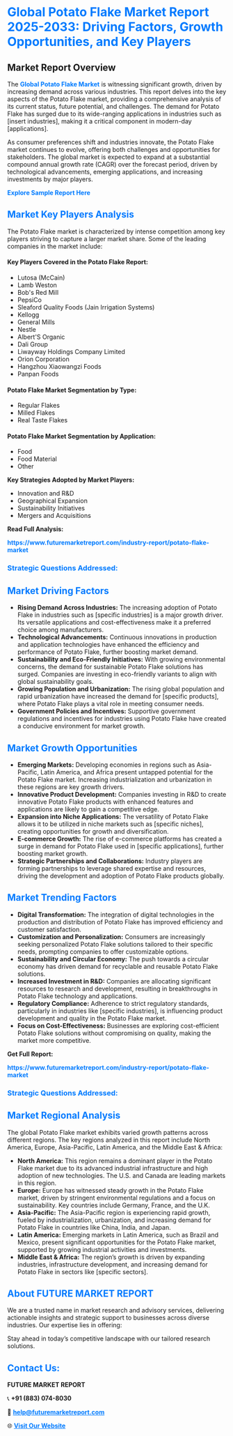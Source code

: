<h1 style="color: #007BFF;">Global Potato Flake Market Report 2025-2033: Driving Factors, Growth Opportunities, and Key Players</h1>

<section id="overview">
<h2>Market Report Overview</h2>
<p>The <a href="https://www.futuremarketreport.com/industry-report/potato-flake-market" style="color: #007BFF; text-decoration: none;"><strong>Global Potato Flake Market</strong></a> is witnessing significant growth, driven by increasing demand across various industries. This report delves into the key aspects of the Potato Flake market, providing a comprehensive analysis of its current status, future potential, and challenges. The demand for Potato Flake has surged due to its wide-ranging applications in industries such as [insert industries], making it a critical component in modern-day [applications].</p>
<p>As consumer preferences shift and industries innovate, the Potato Flake market continues to evolve, offering both challenges and opportunities for stakeholders. The global market is expected to expand at a substantial compound annual growth rate (CAGR) over the forecast period, driven by technological advancements, emerging applications, and increasing investments by major players.</p>
</section>

<section id="overview">
<p><a href="https://www.futuremarketreport.com/request-sample/reportId=52125" style="color: #007BFF; text-decoration: none;"><strong>Explore Sample Report Here</strong></a></p>
</section>

<section id="key-players">
<h2 style="color: #007BFF;">Market Key Players Analysis</h2>
<p>The Potato Flake market is characterized by intense competition among key players striving to capture a larger market share. Some of the leading companies in the market include:</p>
<h4>Key Players Covered in the Potato Flake Report:</h4>
<ul><li>Lutosa (McCain)</li><li>Lamb Weston</li><li>Bob&#039;s Red Mill</li><li>PepsiCo</li><li>Sleaford Quality Foods (Jain Irrigation Systems)</li><li>Kellogg</li><li>General Mills</li><li>Nestle</li><li>Albert&#039;S Organic</li><li>Dali Group</li><li>Liwayway Holdings Company Limited</li><li>Orion Corporation</li><li>Hangzhou Xiaowangzi Foods</li><li>Panpan Foods</li></ul>
<h4>Potato Flake Market Segmentation by Type:</h4>
<ul><li>Regular Flakes</li><li>Milled Flakes</li><li>Real Taste Flakes</li></ul>

<h4>Potato Flake Market Segmentation by Application:</h4>
<ul><li>Food</li><li>Food Material</li><li>Other</li></ul>
<p><strong>Key Strategies Adopted by Market Players:</strong></p>
<ul>
<li>Innovation and R&D</li>
<li>Geographical Expansion</li>
<li>Sustainability Initiatives</li>
<li>Mergers and Acquisitions</li>
</ul>
</section>

<section>
<p><strong>Read Full Analysis: </strong></p><a href="https://www.futuremarketreport.com/industry-report/potato-flake-market" style="color: #007BFF; text-decoration: none;"><strong>https://www.futuremarketreport.com/industry-report/potato-flake-market</strong></a>
<h3 style="color: #007BFF;">Strategic Questions Addressed:</h3>
</section>

<section id="driving-factors">
<h2 style="color: #007BFF;">Market Driving Factors</h2>
<ul>
<li><strong>Rising Demand Across Industries:</strong> The increasing adoption of Potato Flake in industries such as [specific industries] is a major growth driver. Its versatile applications and cost-effectiveness make it a preferred choice among manufacturers.</li>
<li><strong>Technological Advancements:</strong> Continuous innovations in production and application technologies have enhanced the efficiency and performance of Potato Flake, further boosting market demand.</li>
<li><strong>Sustainability and Eco-Friendly Initiatives:</strong> With growing environmental concerns, the demand for sustainable Potato Flake solutions has surged. Companies are investing in eco-friendly variants to align with global sustainability goals.</li>
<li><strong>Growing Population and Urbanization:</strong> The rising global population and rapid urbanization have increased the demand for [specific products], where Potato Flake plays a vital role in meeting consumer needs.</li>
<li><strong>Government Policies and Incentives:</strong> Supportive government regulations and incentives for industries using Potato Flake have created a conducive environment for market growth.</li>
</ul>
</section>

<section id="growth-opportunities">
<h2 style="color: #007BFF;">Market Growth Opportunities</h2>
<ul>
<li><strong>Emerging Markets:</strong> Developing economies in regions such as Asia-Pacific, Latin America, and Africa present untapped potential for the Potato Flake market. Increasing industrialization and urbanization in these regions are key growth drivers.</li>
<li><strong>Innovative Product Development:</strong> Companies investing in R&D to create innovative Potato Flake products with enhanced features and applications are likely to gain a competitive edge.</li>
<li><strong>Expansion into Niche Applications:</strong> The versatility of Potato Flake allows it to be utilized in niche markets such as [specific niches], creating opportunities for growth and diversification.</li>
<li><strong>E-commerce Growth:</strong> The rise of e-commerce platforms has created a surge in demand for Potato Flake used in [specific applications], further boosting market growth.</li>
<li><strong>Strategic Partnerships and Collaborations:</strong> Industry players are forming partnerships to leverage shared expertise and resources, driving the development and adoption of Potato Flake products globally.</li>
</ul>
</section>

<section id="trending-factors">
<h2 style="color: #007BFF;">Market Trending Factors</h2>
<ul>
<li><strong>Digital Transformation:</strong> The integration of digital technologies in the production and distribution of Potato Flake has improved efficiency and customer satisfaction.</li>
<li><strong>Customization and Personalization:</strong> Consumers are increasingly seeking personalized Potato Flake solutions tailored to their specific needs, prompting companies to offer customizable options.</li>
<li><strong>Sustainability and Circular Economy:</strong> The push towards a circular economy has driven demand for recyclable and reusable Potato Flake solutions.</li>
<li><strong>Increased Investment in R&D:</strong> Companies are allocating significant resources to research and development, resulting in breakthroughs in Potato Flake technology and applications.</li>
<li><strong>Regulatory Compliance:</strong> Adherence to strict regulatory standards, particularly in industries like [specific industries], is influencing product development and quality in the Potato Flake market.</li>
<li><strong>Focus on Cost-Effectiveness:</strong> Businesses are exploring cost-efficient Potato Flake solutions without compromising on quality, making the market more competitive.</li>
</ul>
</section>

<section>
<p><strong>Get Full Report: </strong></p><a href="https://www.futuremarketreport.com/industry-report/potato-flake-market" style="color: #007BFF; text-decoration: none;"><strong>https://www.futuremarketreport.com/industry-report/potato-flake-market</strong></a>
<h3 style="color: #007BFF;">Strategic Questions Addressed:</h3>
</section>


<section id="regional-analysis">
<h2 style="color: #007BFF;">Market Regional Analysis</h2>
<p>The global Potato Flake market exhibits varied growth patterns across different regions. The key regions analyzed in this report include North America, Europe, Asia-Pacific, Latin America, and the Middle East & Africa:</p>
<ul>
<li><strong>North America:</strong> This region remains a dominant player in the Potato Flake market due to its advanced industrial infrastructure and high adoption of new technologies. The U.S. and Canada are leading markets in this region.</li>
<li><strong>Europe:</strong> Europe has witnessed steady growth in the Potato Flake market, driven by stringent environmental regulations and a focus on sustainability. Key countries include Germany, France, and the U.K.</li>
<li><strong>Asia-Pacific:</strong> The Asia-Pacific region is experiencing rapid growth, fueled by industrialization, urbanization, and increasing demand for Potato Flake in countries like China, India, and Japan.</li>
<li><strong>Latin America:</strong> Emerging markets in Latin America, such as Brazil and Mexico, present significant opportunities for the Potato Flake market, supported by growing industrial activities and investments.</li>
<li><strong>Middle East & Africa:</strong> The region’s growth is driven by expanding industries, infrastructure development, and increasing demand for Potato Flake in sectors like [specific sectors].</li>
</ul>
</section>

<footer>
<h2 style="color: #007BFF;">About FUTURE MARKET REPORT</h2>
<p>We are a trusted name in market research and advisory services, delivering actionable insights and strategic support to businesses across diverse industries. Our expertise lies in offering:</p>

<p>Stay ahead in today’s competitive landscape with our tailored research solutions.</p>

<h2 style="color: #007BFF;">Contact Us:</h2>
<p><strong>FUTURE MARKET REPORT</strong></p>
<p>📞 <strong>+91 (883) 074-8030</strong></p>
<p>📧 <strong><a href="mailto:help@futuremarketreport.com" style="color: #007BFF;">help@futuremarketreport.com</a></strong></p>
<p>🌐 <strong><a href="https://www.futuremarketreport.com/" style="color: #007BFF;">Visit Our Website</a></strong></p>
</footer>